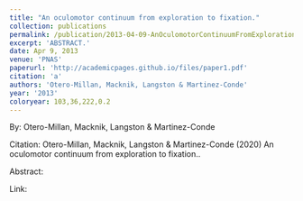 ```yaml
---
title: "An oculomotor continuum from exploration to fixation."
collection: publications
permalink: /publication/2013-04-09-AnOculomotorContinuumFromExplorationToFixation_
excerpt: 'ABSTRACT.'
date: Apr 9, 2013
venue: 'PNAS'
paperurl: 'http://academicpages.github.io/files/paper1.pdf'
citation: 'a'
authors: 'Otero-Millan, Macknik, Langston & Martinez-Conde'
year: '2013'
coloryear: 103,36,222,0.2
---
```


By: Otero-Millan, Macknik, Langston & Martinez-Conde

Citation: Otero-Millan, Macknik, Langston & Martinez-Conde (2020) An oculomotor continuum from exploration to fixation.. 

Abstract: 

Link: 
